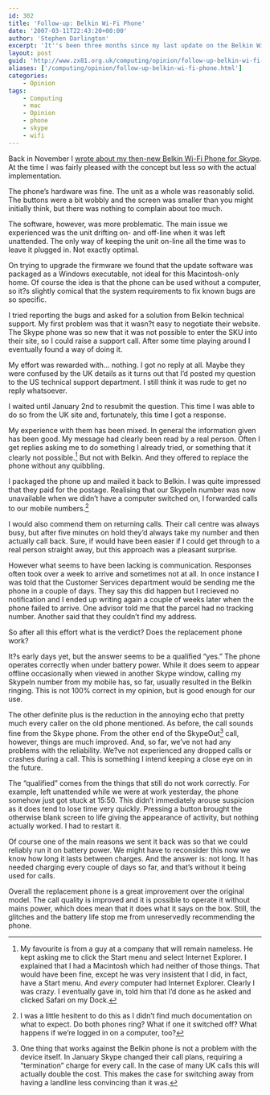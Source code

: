 ```yaml
---
id: 302
title: 'Follow-up: Belkin Wi-Fi Phone'
date: '2007-03-11T22:43:20+00:00'
author: 'Stephen Darlington'
excerpt: 'It''s been three months since my last update on the Belkin Wi-Fi Phone for Skype. This is what has happened since I last reported a few critical problems with it.'
layout: post
guid: 'http://www.zx81.org.uk/computing/opinion/follow-up-belkin-wi-fi-phone.html'
aliases: ['/computing/opinion/follow-up-belkin-wi-fi-phone.html']
categories:
    - Opinion
tags:
    - Computing
    - mac
    - Opinion
    - phone
    - skype
    - wifi
---
```


Back in November I [wrote about my then-new Belkin Wi-Fi Phone for Skype](http://www.zx81.org.uk/computing/opinion/review-belkin-wi-fi-phone.html "My Skype phone review"). At the time I was fairly pleased with the concept but less so with the actual implementation.

The phone’s hardware was fine. The unit as a whole was reasonably solid. The buttons were a bit wobbly and the screen was smaller than you might initially think, but there was nothing to complain about too much.

The software, however, was more problematic. The main issue we experienced was the unit drifting on- and off-line when it was left unattended. The only way of keeping the unit on-line all the time was to leave it plugged in. Not exactly optimal.

On trying to upgrade the firmware we found that the update software was packaged as a Windows executable, not ideal for this Macintosh-only home. Of course the idea is that the phone can be used without a computer, so it?s slightly comical that the system requirements to fix known bugs are so specific.

I tried reporting the bugs and asked for a solution from Belkin technical support. My first problem was that it wasn?t easy to negotiate their website. The Skype phone was so new that it was not possible to enter the SKU into their site, so I could raise a support call. After some time playing around I eventually found a way of doing it.

My effort was rewarded with… nothing. I got no reply at all. Maybe they were confused by the UK details as it turns out that I’d posted my question to the US technical support department. I still think it was rude to get no reply whatsoever.

I waited until January 2nd to resubmit the question. This time I was able to do so from the UK site and, fortunately, this time I got a response.

My experience with them has been mixed. In general the information given has been good. My message had clearly been read by a real person. Often I get replies asking me to do something I already tried, or something that it clearly not possible.[^1] But not with Belkin. And they offered to replace the phone without any quibbling.

I packaged the phone up and mailed it back to Belkin. I was quite impressed that they paid for the postage. Realising that our SkypeIn number was now unavailable when we didn’t have a computer switched on, I forwarded calls to our mobile numbers.[^2]

I would also commend them on returning calls. Their call centre was always busy, but after five minutes on hold they’d always take my number and then actually call back. Sure, if would have been easier if I could get through to a real person straight away, but this approach was a pleasant surprise.

However what seems to have been lacking is communication. Responses often took over a week to arrive and sometimes not at all. In once instance I was told that the Customer Services department would be sending me the phone in a couple of days. They say this did happen but I recieved no notification and I ended up writing again a couple of weeks later when the phone failed to arrive. One advisor told me that the parcel had no tracking number. Another said that they couldn’t find my address.

So after all this effort what is the verdict? Does the replacement phone work?

It?s early days yet, but the answer seems to be a qualified “yes.” The phone operates correctly when under battery power. While it does seem to appear offline occasionally when viewed in another Skype window, calling my SkypeIn number from my mobile has, so far, usually resulted in the Belkin ringing. This is not 100% correct in my opinion, but is good enough for our use.

The other definite plus is the reduction in the annoying echo that pretty much every caller on the old phone mentioned. As before, the call sounds fine from the Skype phone. From the other end of the SkypeOut[^3] call, however, things are much improved. And, so far, we’ve not had any problems with the reliability. We?ve not experienced any dropped calls or crashes during a call. This is something I intend keeping a close eye on in the future.

The “qualified” comes from the things that still do not work correctly. For example, left unattended while we were at work yesterday, the phone somehow just got stuck at 15:50. This didn’t immediately arouse suspicion as it does tend to lose time very quickly. Pressing a button brought the otherwise blank screen to life giving the appearance of activity, but nothing actually worked. I had to restart it.

Of course one of the main reasons we sent it back was so that we could reliably run it on battery power. We might have to reconsider this now we know how long it lasts between charges. And the answer is: not long. It has needed charging every couple of days so far, and that’s without it being used for calls.

Overall the replacement phone is a great improvement over the original model. The call quality is improved and it is possible to operate it without mains power, which does mean that it does what it says on the box. Still, the glitches and the battery life stop me from unreservedly recommending the phone.
[^1]: My favourite is from a guy at a company that will remain nameless. He kept asking me to click the Start menu and select Internet Explorer. I explained that I had a Macintosh which had neither of those things. That would have been fine, except he was very insistent that I did, in fact, have a Start menu. And *every* computer had Internet Explorer. Clearly I was crazy. I eventually gave in, told him that I’d done as he asked and clicked Safari on my Dock.
[^2]: I was a little hesitent to do this as I didn’t find much documentation on what to expect. Do both phones ring? What if one it switched off? What happens if we’re logged in on a computer, too?
[^3]: One thing that works against the Belkin phone is not a problem with the device itself. In January Skype changed their call plans, requiring a “termination” charge for every call. In the case of many UK calls this will actually double the cost. This makes the case for switching away from having a landline less convincing than it was.
